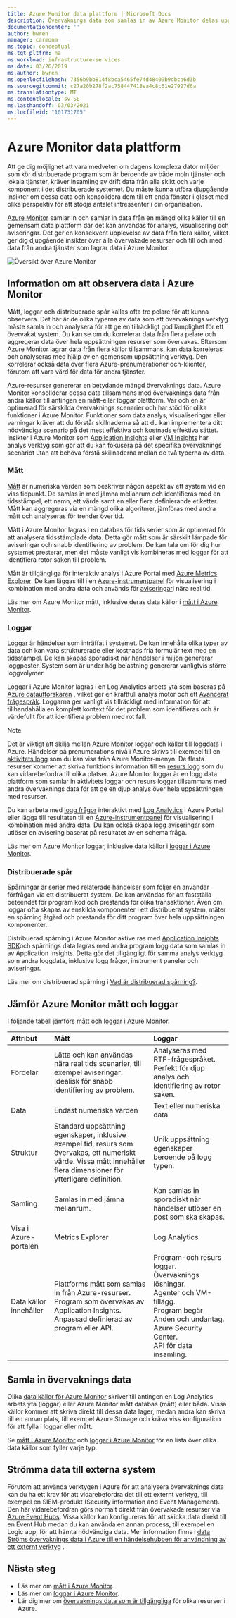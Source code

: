 ```yaml
---
title: Azure Monitor data plattform | Microsoft Docs
description: Övervaknings data som samlas in av Azure Monitor delas upp i mått som är lätta och stöder nästan real tids scenarier och loggar som används för avancerad analys.
documentationcenter: ''
author: bwren
manager: carmonm
ms.topic: conceptual
ms.tgt_pltfrm: na
ms.workload: infrastructure-services
ms.date: 03/26/2019
ms.author: bwren
ms.openlocfilehash: 7356b9bb814f8bca5465fe74d48409b9dbca6d3b
ms.sourcegitcommit: c27a20b278f2ac758447418ea4c8c61e27927d6a
ms.translationtype: MT
ms.contentlocale: sv-SE
ms.lasthandoff: 03/03/2021
ms.locfileid: "101731705"
---
```

# <a name="azure-monitor-data-platform"></a>Azure Monitor data plattform

Att ge dig möjlighet att vara medveten om dagens komplexa dator miljöer som kör distribuerade program som är beroende av både moln tjänster och lokala tjänster, kräver insamling av drift data från alla skikt och varje komponent i det distribuerade systemet. Du måste kunna utföra djupgående insikter om dessa data och konsolidera dem till ett enda fönster i glaset med olika perspektiv för att stödja antalet intressenter i din organisation.

[Azure Monitor](overview.md) samlar in och samlar in data från en mängd olika källor till en gemensam data plattform där det kan användas för analys, visualisering och aviseringar. Det ger en konsekvent upplevelse av data från flera källor, vilket ger dig djupgående insikter över alla övervakade resurser och till och med data från andra tjänster som lagrar data i Azure Monitor.


![Översikt över Azure Monitor](media/data-platform/overview.png)

## <a name="observability-data-in-azure-monitor"></a>Information om att observera data i Azure Monitor
Mått, loggar och distribuerade spår kallas ofta tre pelare för att kunna observera. Det här är de olika typerna av data som ett övervaknings verktyg måste samla in och analysera för att ge en tillräckligt god lämplighet för ett övervakat system. Du kan se om du korrelerar data från flera pelare och aggregerar data över hela uppsättningen resurser som övervakas. Eftersom Azure Monitor lagrar data från flera källor tillsammans, kan data korreleras och analyseras med hjälp av en gemensam uppsättning verktyg. Den korrelerar också data över flera Azure-prenumerationer och-klienter, förutom att vara värd för data för andra tjänster.

Azure-resurser genererar en betydande mängd övervaknings data. Azure Monitor konsoliderar dessa data tillsammans med övervaknings data från andra källor till antingen en mått-eller loggar plattform. Var och en är optimerad för särskilda övervaknings scenarier och har stöd för olika funktioner i Azure Monitor. Funktioner som data analys, visualiseringar eller varningar kräver att du förstår skillnaderna så att du kan implementera ditt nödvändiga scenario på det mest effektiva och kostnads effektiva sättet. Insikter i Azure Monitor som [Application Insights](app/app-insights-overview.md) eller [VM Insights](vm/vminsights-overview.md) har analys verktyg som gör att du kan fokusera på det specifika övervaknings scenariot utan att behöva förstå skillnaderna mellan de två typerna av data. 


### <a name="metrics"></a>Mått
[Mått](essentials/data-platform-metrics.md) är numeriska värden som beskriver någon aspekt av ett system vid en viss tidpunkt. De samlas in med jämna mellanrum och identifieras med en tidsstämpel, ett namn, ett värde samt en eller flera definierande etiketter. Mått kan aggregeras via en mängd olika algoritmer, jämföras med andra mått och analyseras för trender över tid. 

Mått i Azure Monitor lagras i en databas för tids serier som är optimerad för att analysera tidsstämplade data. Detta gör mått som är särskilt lämpade för aviseringar och snabb identifiering av problem. De kan tala om för dig hur systemet presterar, men det måste vanligt vis kombineras med loggar för att identifiera rotor saken till problem.

Mått är tillgängliga för interaktiv analys i Azure Portal med [Azure Metrics Explorer](essentials/metrics-getting-started.md). De kan läggas till i en [Azure-instrumentpanel](app/tutorial-app-dashboards.md) för visualisering i kombination med andra data och används för [aviseringar](alerts/alerts-metric.md)i nära real tid.

Läs mer om Azure Monitor mått, inklusive deras data källor i [mått i Azure Monitor](essentials/data-platform-metrics.md).

### <a name="logs"></a>Loggar
[Loggar](logs/data-platform-logs.md) är händelser som inträffat i systemet. De kan innehålla olika typer av data och kan vara strukturerade eller kostnads fria formulär text med en tidsstämpel. De kan skapas sporadiskt när händelser i miljön genererar loggposter. System som är under hög belastning genererar vanligtvis större loggvolymer.

Loggar i Azure Monitor lagras i en Log Analytics arbets yta som baseras på [Azure datautforskaren](/azure/data-explorer/) , vilket ger en kraftfull analys motor och ett [Avancerat frågespråk](/azure/kusto/query/). Loggarna ger vanligt vis tillräckligt med information för att tillhandahålla en komplett kontext för det problem som identifieras och är värdefullt för att identifiera problem med rot fall.

> [!NOTE]
> Det är viktigt att skilja mellan Azure Monitor loggar och källor till loggdata i Azure. Händelser på prenumerations nivå i Azure skrivs till exempel till en [aktivitets logg](essentials/platform-logs-overview.md) som du kan visa från Azure Monitor-menyn. De flesta resurser kommer att skriva funktions information till en [resurs logg](essentials/platform-logs-overview.md) som du kan vidarebefordra till olika platser. Azure Monitor loggar är en logg data plattform som samlar in aktivitets loggar och resurs loggar tillsammans med andra övervaknings data för att ge en djup analys över hela uppsättningen med resurser.


 Du kan arbeta med [logg frågor](logs/log-query-overview.md) interaktivt med [Log Analytics](logs/log-query-overview.md) i Azure Portal eller lägga till resultaten till en [Azure-instrumentpanel](app/tutorial-app-dashboards.md) för visualisering i kombination med andra data. Du kan också skapa [logg aviseringar](alerts/alerts-log.md) som utlöser en avisering baserat på resultatet av en schema fråga.

Läs mer om Azure Monitor loggar, inklusive data källor i [loggar i Azure Monitor](logs/data-platform-logs.md).

### <a name="distributed-traces"></a>Distribuerade spår
Spårningar är serier med relaterade händelser som följer en användar förfrågan via ett distribuerat system. De kan användas för att fastställa beteendet för program kod och prestanda för olika transaktioner. Även om loggar ofta skapas av enskilda komponenter i ett distribuerat system, mäter en spårning åtgärd och prestanda för ditt program över hela uppsättningen komponenter.

Distribuerad spårning i Azure Monitor aktive ras med [Application Insights SDK](app/distributed-tracing.md)och spårnings data lagras med andra program logg data som samlas in av Application Insights. Detta gör det tillgängligt för samma analys verktyg som andra loggdata, inklusive logg frågor, instrument paneler och aviseringar.

Läs mer om distribuerad spårning i [Vad är distribuerad spårning?](app/distributed-tracing.md).


## <a name="compare-azure-monitor-metrics-and-logs"></a>Jämför Azure Monitor mått och loggar

I följande tabell jämförs mått och loggar i Azure Monitor.

| Attribut  | Mått | Loggar |
|:---|:---|:---|
| Fördelar | Lätta och kan användas nära real tids scenarier, till exempel aviseringar. Idealisk för snabb identifiering av problem. | Analyseras med RTF-frågespråket. Perfekt för djup analys och identifiering av rotor saken. |
| Data | Endast numeriska värden | Text eller numeriska data |
| Struktur | Standard uppsättning egenskaper, inklusive exempel tid, resurs som övervakas, ett numeriskt värde. Vissa mått innehåller flera dimensioner för ytterligare definition. | Unik uppsättning egenskaper beroende på logg typen. |
| Samling | Samlas in med jämna mellanrum. | Kan samlas in sporadiskt när händelser utlöser en post som ska skapas. |
| Visa i Azure-portalen | Metrics Explorer | Log Analytics |
| Data källor innehåller | Plattforms mått som samlas in från Azure-resurser.<br>Program som övervakas av Application Insights.<br>Anpassad definierad av program eller API. | Program-och resurs loggar.<br>Övervaknings lösningar.<br>Agenter och VM-tillägg.<br>Program begär Anden och undantag.<br>Azure Security Center.<br>API för data insamling. |

## <a name="collect-monitoring-data"></a>Samla in övervaknings data
Olika [data källor för Azure Monitor](agents/data-sources.md) skriver till antingen en Log Analytics arbets yta (loggar) eller Azure Monitor mått databas (mått) eller båda. Vissa källor kommer att skriva direkt till dessa data lager, medan andra kan skriva till en annan plats, till exempel Azure Storage och kräva viss konfiguration för att fylla i loggar eller mått. 

Se [mått i Azure Monitor](essentials/data-platform-metrics.md) och [loggar i Azure Monitor](logs/data-platform-logs.md) för en lista över olika data källor som fyller varje typ.


## <a name="stream-data-to-external-systems"></a>Strömma data till externa system
Förutom att använda verktygen i Azure för att analysera övervaknings data kan du ha ett krav för att vidarebefordra det till ett externt verktyg, till exempel en SIEM-produkt (Security information and Event Management). Den här vidarebefordran görs normalt direkt från övervakade resurser via [Azure Event Hubs](../event-hubs/index.yml). Vissa källor kan konfigureras för att skicka data direkt till en Event Hub medan du kan använda en annan process, till exempel en Logic app, för att hämta nödvändiga data. Mer information finns i [data Ströms övervaknings data i Azure till en händelsehubben för användning av ett externt verktyg](essentials/stream-monitoring-data-event-hubs.md) .



## <a name="next-steps"></a>Nästa steg

- Läs mer om [mått i Azure Monitor](essentials/data-platform-metrics.md).
- Läs mer om [loggar i Azure Monitor](logs/data-platform-logs.md).
- Lär dig mer om [övervaknings data som är tillgängliga](agents/data-sources.md) för olika resurser i Azure.

